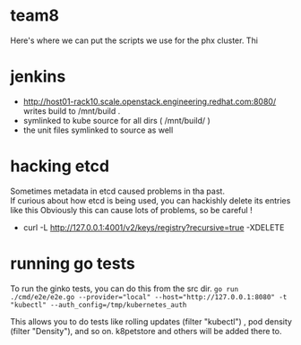 # team8
Here's where we can put the scripts we use for the phx cluster.
Thi


# jenkins

- http://host01-rack10.scale.openstack.engineering.redhat.com:8080/ writes build to /mnt/build .
- symlinked to kube source for all dirs ( /mnt/build/ )
- the unit files symlinked to source as well

# hacking etcd

Sometimes metadata in etcd caused problems in tha past.  
If curious about how etcd is being used, you can hackishly delete its entries like this 
Obviously this can cause lots of problems, so be careful !
- curl -L http://127.0.0.1:4001/v2/keys/registry?recursive=true -XDELETE


# running go tests

To run the ginko tests, you can do this from the src dir.
```go run ./cmd/e2e/e2e.go --provider="local" --host="http://127.0.0.1:8080" -t "kubectl" --auth_config=/tmp/kubernetes_auth``` 

This allows you to do tests like rolling updates (filter "kubectl") , pod density (filter "Density"), and so on.  k8petstore and others will be added there to.

